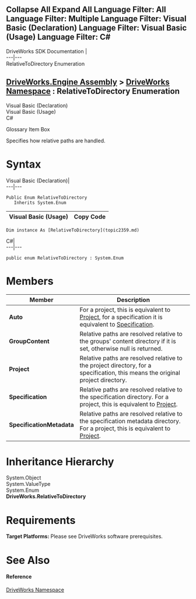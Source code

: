        

 Collapse All Expand All  Language Filter: All  Language Filter: Multiple  Language Filter: Visual Basic (Declaration) Language Filter: Visual Basic (Usage) Language Filter: C#  
---  
DriveWorks SDK Documentation  |   
---|---  
RelativeToDirectory Enumeration   
  
[DriveWorks.Engine Assembly](topic2156.md) > [DriveWorks Namespace](topic2159.md) : RelativeToDirectory Enumeration  
---  
  
Visual Basic (Declaration)    
Visual Basic (Usage)    
C# 

Glossary Item Box

Specifies how relative paths are handled. 

# Syntax

Visual Basic (Declaration)|   
---|---  
      
    
    Public Enum RelativeToDirectory 
       Inherits System.Enum  
  
Visual Basic (Usage)| Copy Code  
---|---  
      
    
    Dim instance As [RelativeToDirectory](topic2359.md)  
  
C#|   
---|---  
      
    
    public enum RelativeToDirectory : System.Enum   
  
# Members

Member| Description  
---|---  
**Auto**|  For a project, this is equivalent to [Project](topic2359.md), for a specification it is equivalent to [Specification](topic2359.md).  
**GroupContent**|  Relative paths are resolved relative to the groups' content directory if it is set, otherwise null is returned.  
**Project**|  Relative paths are resolved relative to the project directory, for a specification, this means the original project directory.  
**Specification**|  Relative paths are resolved relative to the specification directory. For a project, this is equivalent to [Project](topic2359.md).  
**SpecificationMetadata**|  Relative paths are resolved relative to the specification metadata directory. For a project, this is equivalent to [Project](topic2359.md).  
  
# Inheritance Hierarchy

System.Object  
System.ValueType  
System.Enum  
**DriveWorks.RelativeToDirectory**  


# Requirements

**Target Platforms:** Please see DriveWorks software prerequisites.

# See Also

#### Reference

[DriveWorks Namespace](topic2159.md)



